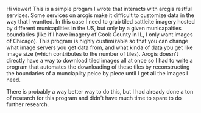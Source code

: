 Hi viewer! This is a simple progam I wrote that interacts with arcgis restful services.
Some services on arcgis make it difficult to customize data in the way that I wantted. 
In this case I need to grab tiled sattleite imagery hosted by different municaplities in the US,
but only by a given municapalties boundaries (like if I have imagery of Cook County in IL, I only want images of Chicago). 
This program is highly custimizable so that you can change what image servers you get data from, and what kinda of data you get like image size (which contributes to the number of tiles). 
Arcgis doesn't directly have a way to download tiled images all at once so I had to write a program that automates the downloading of these tiles by reconstructing the boundaries of a munciaplity peice by piece until I get all the images I need. 

There is probably a way better way to do this, but I had already done a ton of research for this program and didn't have much time to spare to do further research. 

